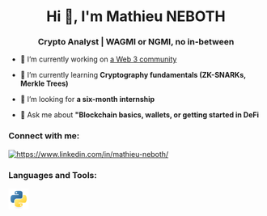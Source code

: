 <h1 align="center">Hi 👋, I'm Mathieu NEBOTH</h1>
<h3 align="center">Crypto Analyst | WAGMI or NGMI, no in-between</h3>

- 🔭 I’m currently working on [a Web 3 community](https://discord.gg/TWzuHgGs)

- 🌱 I’m currently learning **Cryptography fundamentals (ZK-SNARKs, Merkle Trees)**

- 👯 I’m looking for **a six-month internship**

- 💬 Ask me about **"Blockchain basics, wallets, or getting started in DeFi**

<h3 align="left">Connect with me:</h3>
<p align="left">
<a href="https://linkedin.com/in/https://www.linkedin.com/in/mathieu-neboth/" target="blank"><img align="center" src="https://raw.githubusercontent.com/rahuldkjain/github-profile-readme-generator/master/src/images/icons/Social/linked-in-alt.svg" alt="https://www.linkedin.com/in/mathieu-neboth/" height="30" width="40" /></a>
</p>

<h3 align="left">Languages and Tools:</h3>
<p align="left"> <a href="https://www.python.org" target="_blank" rel="noreferrer"> <img src="https://raw.githubusercontent.com/devicons/devicon/master/icons/python/python-original.svg" alt="python" width="40" height="40"/> </a> </p>
